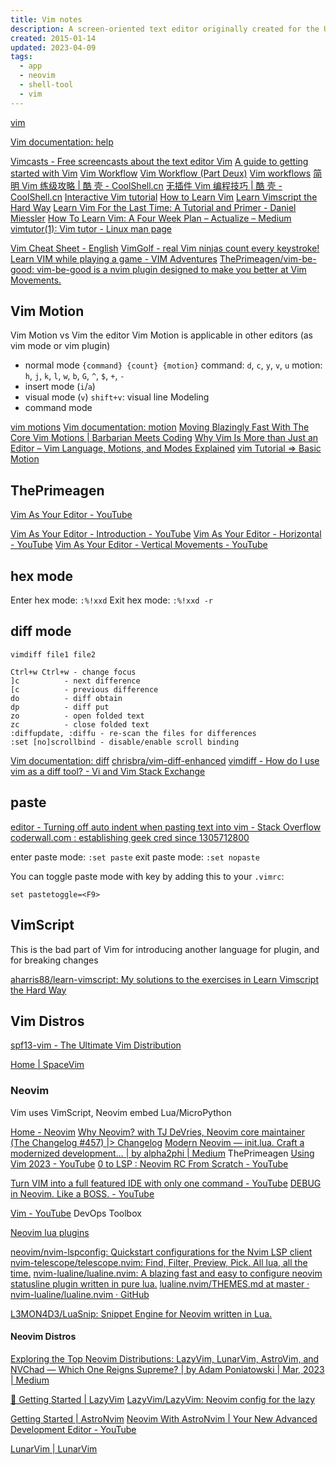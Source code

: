 ```yaml
---
title: Vim notes
description: A screen-oriented text editor originally created for the Unix operating system
created: 2015-01-14
updated: 2023-04-09
tags:
  - app
  - neovim
  - shell-tool
  - vim
---
```


[vim](<https://en.wikipedia.org/wiki/Vim_(text_editor)>)

[Vim documentation: help](http://vimdoc.sourceforge.net/htmldoc/help.html)

[Vimcasts - Free screencasts about the text editor Vim](http://vimcasts.org/)
[A guide to getting started with Vim](http://www.integralist.co.uk/posts/vim-1.html)
[Vim Workflow](http://www.integralist.co.uk/posts/vim-2.html)
[Vim Workflow (Part Deux)](http://www.integralist.co.uk/posts/vim-3.html)
[Vim workflows](http://mrmrs.io/writing/2013/12/21/vim-workflows/)
[简明 Vim 练级攻略 | 酷 壳 - CoolShell.cn](http://coolshell.cn/articles/5426.html)
[无插件 Vim 编程技巧 | 酷 壳 - CoolShell.cn](http://coolshell.cn/articles/11312.html)
[Interactive Vim tutorial](http://www.openvim.com/tutorial.html)
[How to Learn Vim](http://mrmrs.io/writing/2013/12/19/how-to-learn-vim/)
[Learn Vimscript the Hard Way](http://learnvimscriptthehardway.stevelosh.com/)
[Learn Vim For the Last Time: A Tutorial and Primer - Daniel Miessler](https://danielmiessler.com/study/vim/)
[How To Learn Vim: A Four Week Plan – Actualize – Medium](https://medium.com/actualize-network/how-to-learn-vim-a-four-week-plan-cd8b376a9b85)
[vimtutor(1): Vim tutor - Linux man page](https://linux.die.net/man/1/vimtutor)

[Vim Cheat Sheet - English](https://vim.rtorr.com/)
[VimGolf - real Vim ninjas count every keystroke!](http://www.vimgolf.com/)
[Learn VIM while playing a game - VIM Adventures](https://vim-adventures.com/)
[ThePrimeagen/vim-be-good: vim-be-good is a nvim plugin designed to make you better at Vim Movements.](https://github.com/ThePrimeagen/vim-be-good)

## Vim Motion

Vim Motion vs Vim the editor
Vim Motion is applicable in other editors (as vim mode or vim plugin)

- normal mode
  `{command} {count} {motion}`
  command: `d`, `c`, `y`, `v`, `u`
  motion: `h`, `j`, `k`, `l`, `w`, `b`, `G`, `^`, `$`, `+`, `-`
- insert mode (`i`/`a`)
- visual mode (`v`)
  `shift+v`: visual line Modeling
- command mode

[vim motions](https://www.phind.com/search?cache=588ad35e-8713-4f93-b0ba-6d0844af5f71)
[Vim documentation: motion](https://vimdoc.sourceforge.net/htmldoc/motion.html)
[Moving Blazingly Fast With The Core Vim Motions | Barbarian Meets Coding](https://www.barbarianmeetscoding.com/boost-your-coding-fu-with-vscode-and-vim/moving-blazingly-fast-with-the-core-vim-motions/)
[Why Vim Is More than Just an Editor – Vim Language, Motions, and Modes Explained](https://www.freecodecamp.org/news/vim-language-and-motions-explained/)
[vim Tutorial => Basic Motion](https://riptutorial.com/vim/example/5512/basic-motion)

## ThePrimeagen

[Vim As Your Editor - YouTube](https://www.youtube.com/playlist?list=PLm323Lc7iSW_wuxqmKx_xxNtJC_hJbQ7R)

[Vim As Your Editor - Introduction - YouTube](https://www.youtube.com/watch?v=X6AR2RMB5tE)
[Vim As Your Editor - Horizontal - YouTube](https://www.youtube.com/watch?v=5JGVtttuDQA)
[Vim As Your Editor - Vertical Movements - YouTube](https://www.youtube.com/watch?v=KfENDDEpCsI)

## hex mode

Enter hex mode: `:%!xxd`
Exit hex mode: `:%!xxd -r`

## diff mode

`vimdiff file1 file2`

```
Ctrl+w Ctrl+w - change focus
]c          - next difference
[c          - previous difference
do          - diff obtain
dp          - diff put
zo          - open folded text
zc          - close folded text
:diffupdate, :diffu - re-scan the files for differences
:set [no]scrollbind - disable/enable scroll binding
```

[Vim documentation: diff](http://vimdoc.sourceforge.net/htmldoc/diff.html)
[chrisbra/vim-diff-enhanced](https://github.com/chrisbra/vim-diff-enhanced)
[vimdiff - How do I use vim as a diff tool? - Vi and Vim Stack Exchange](https://vi.stackexchange.com/questions/625/how-do-i-use-vim-as-a-diff-tool)

## paste

[editor - Turning off auto indent when pasting text into vim - Stack Overflow](http://stackoverflow.com/questions/2514445/turning-off-auto-indent-when-pasting-text-into-vim)
[coderwall.com : establishing geek cred since 1305712800](https://coderwall.com/p/if9mda/automatically-set-paste-mode-in-vim-when-pasting-in-insert-mode)

enter paste mode: `:set paste`
exit paste mode: `:set nopaste`

You can toggle paste mode with key by adding this to your `.vimrc`:

```
set pastetoggle=<F9>
```

## VimScript

This is the bad part of Vim for introducing another language for plugin, and for breaking changes

[aharris88/learn-vimscript: My solutions to the exercises in Learn Vimscript the Hard Way](https://github.com/aharris88/learn-vimscript)

## Vim Distros

[spf13-vim - The Ultimate Vim Distribution](https://vim.spf13.com/)

[Home | SpaceVim](https://spacevim.org/)

### Neovim

Vim uses VimScript, Neovim embed Lua/MicroPython

[Home - Neovim](https://neovim.io/)
[Why Neovim? with TJ DeVries, Neovim core maintainer (The Changelog #457) |> Changelog](https://changelog.com/podcast/457)
[Modern Neovim — init.lua. Craft a modernized development… | by alpha2phi | Medium](https://alpha2phi.medium.com/modern-neovim-init-lua-ab1220e3ecc1)
ThePrimeagen
[Using Vim 2023 - YouTube](https://www.youtube.com/watch?v=FrMRyXtiJkc)
[0 to LSP : Neovim RC From Scratch - YouTube](https://www.youtube.com/watch?v=w7i4amO_zaE)

[Turn VIM into a full featured IDE with only one command - YouTube](https://www.youtube.com/watch?v=Mtgo-nP_r8Y)
[DEBUG in Neovim. Like a BOSS. - YouTube](https://www.youtube.com/watch?v=RziPWdTzSV8)

[Vim - YouTube](https://www.youtube.com/playlist?list=PLmcTCfaoOo_grgVqU7UbOx7_RG9kXPgEr) DevOps Toolbox

[Neovim lua plugins](https://nvimluau.dev/)

[neovim/nvim-lspconfig: Quickstart configurations for the Nvim LSP client](https://github.com/neovim/nvim-lspconfig)
[nvim-telescope/telescope.nvim: Find, Filter, Preview, Pick. All lua, all the time.](https://github.com/nvim-telescope/telescope.nvim)
[nvim-lualine/lualine.nvim: A blazing fast and easy to configure neovim statusline plugin written in pure lua.](https://github.com/nvim-lualine/lualine.nvim)
[lualine.nvim/THEMES.md at master · nvim-lualine/lualine.nvim · GitHub](https://github.com/nvim-lualine/lualine.nvim/blob/master/THEMES.md)

[L3MON4D3/LuaSnip: Snippet Engine for Neovim written in Lua.](https://github.com/L3MON4D3/LuaSnip)

#### Neovim Distros

[Exploring the Top Neovim Distributions: LazyVim, LunarVim, AstroVim, and NVChad — Which One Reigns Supreme? | by Adam Poniatowski | Mar, 2023 | Medium](https://medium.com/@adaml.poniatowski/exploring-the-top-neovim-distributions-lazyvim-lunarvim-astrovim-and-nvchad-which-one-reigns-3adcdbfa478d)

[🚀 Getting Started | LazyVim](https://www.lazyvim.org/)
[LazyVim/LazyVim: Neovim config for the lazy](https://github.com/LazyVim/LazyVim)

[Getting Started | AstroNvim](https://astronvim.com/)
[Neovim With AstroNvim | Your New Advanced Development Editor - YouTube](https://www.youtube.com/watch?v=GEHPiZ10gOk)

[LunarVim | LunarVim](https://www.lunarvim.org/)
